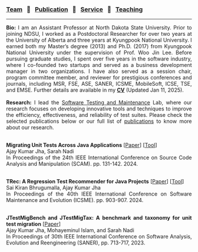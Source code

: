 
### [Team](stamlab.md) &nbsp;&nbsp;🌴&nbsp;&nbsp; [Publication](publications.md) &nbsp;&nbsp;🌴&nbsp;&nbsp; [Service](services.md) &nbsp;&nbsp;🌴&nbsp;&nbsp; [Teaching](teaching.md)
***
<div style="text-align: justify"> <b>Bio:</b> I am an Assistant Professor at North Dakota State University. 
Prior to joining NDSU, I worked as a Postdoctoral Researcher for over two years at the University of Alberta and three years at Kyungpook National University. 
I earned both my Master’s degree (2013) and Ph.D. (2017) from Kyungpook National University under the supervision of Prof. Woo Jin Lee. 
Before pursuing graduate studies, I spent over five years in the software industry, where I co-founded two startups and served as a business development manager in two organizations.
 I have also served as a session chair, program committee member, and reviewer for prestigious conferences and journals, 
  including MSR, FSE, ASE, SANER, ICSME, MobileSoft, ICSE, TSE, and EMSE. Further details are available in my <a href="doc/CV_Ajay.pdf" target="_blank"><b>CV</b></a> (Updated Jan 11, 2025).
 <br>
 <br>
 <b>Research:</b> I lead the <a href="stamlab.html">Software Testing and Maintenance</a> Lab, where our research focuses on developing
innovative tools and techniques to improve the efficiency, effectiveness, and reliability of test suites. Please check the selected publications below or our full list of <a href="publications.html">publications</a> to know more about our research.
<br>

<br><b>Migrating Unit Tests Across Java Applications</b> [<a href="papers/scam24.pdf" target="_blank">Paper</a>] [<a href="https://github.com/STAM-NDSU/JTestMigrator" target="_blank">Tool</a>] 
<br>Ajay Kumar Jha, Sarah Nadi
<br>In Proceedings of the 24th IEEE International Conference on Source Code Analysis and Manipulation (SCAM). pp. 131-142. 2024.
<br>

<br><b>TRec: A Regression Test Recommender for Java Projects</b> [<a href="papers/icsme24.pdf" target="_blank">Paper</a>] [<a href="https://github.com/STAM-NDSU/TRec" target="_blank">Tool</a>] 
<br>Sai Kiran Bhrugumalla, Ajay Kumar Jha
<br>In Proceedings of the 40th IEEE International Conference on Software Maintenance and Evolution (ICSME). pp. 903-907. 2024. 
<br>

<br><b>JTestMigBench and JTestMigTax: A benchmark and taxonomy for unit test migration</b> [<a href="papers/saner23.pdf" target="_blank">Paper</a>] 
<br>Ajay Kumar Jha, Mohayeminul Islam, and Sarah Nadi
<br>In Proceedings of 30th IEEE International Conference on Software Analysis, Evolution and Reengineering (SANER), pp. 713-717, 2023. 

</div>
 
 